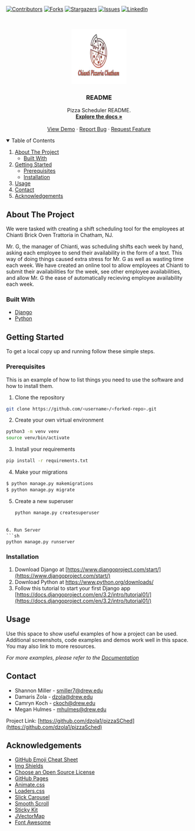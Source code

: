 <!--
*** Thanks for checking out the Best-README-Template. If you have a suggestion
*** that would make this better, please fork the repo and create a pull request
*** or simply open an issue with the tag "enhancement".
*** Thanks again! Now go create something AMAZING! :D
-->



<!-- PROJECT SHIELDS -->
<!--
*** I'm using markdown "reference style" links for readability.
*** Reference links are enclosed in brackets [ ] instead of parentheses ( ).
*** See the bottom of this document for the declaration of the reference variables
*** for contributors-url, forks-url, etc. This is an optional, concise syntax you may use.
*** https://www.markdownguide.org/basic-syntax/#reference-style-links
-->
[![Contributors][contributors-shield]][contributors-url]
[![Forks][forks-shield]][forks-url]
[![Stargazers][stars-shield]][stars-url]
[![Issues][issues-shield]][issues-url]
[![LinkedIn][linkedin-shield]][linkedin-url]



<!-- PROJECT LOGO -->
<br />
<p align="center">
  <a href="https://www.chiantipizzeriamenu.com/">
    <img src="images/Screen Shot 2021-04-29 at 10.27.35 PM.png" alt="Logo" width="150" height="150">
  </a>

  <h3 align="center">README</h3>

  <p align="center">
    Pizza Scheduler README.
    <br />
    <a href="https://github.com/othneildrew/Best-README-Template"><strong>Explore the docs »</strong></a>
    <br />
    <br />
    <a href="https://github.com/othneildrew/Best-README-Template">View Demo</a>
    ·
    <a href="https://github.com/othneildrew/Best-README-Template/issues">Report Bug</a>
    ·
    <a href="https://github.com/othneildrew/Best-README-Template/issues">Request Feature</a>
  </p>
</p>



<!-- TABLE OF CONTENTS -->
<details open="open">
  <summary>Table of Contents</summary>
  <ol>
    <li>
      <a href="#about-the-project">About The Project</a>
      <ul>
        <li><a href="#built-with">Built With</a></li>
      </ul>
    </li>
    <li>
      <a href="#getting-started">Getting Started</a>
      <ul>
        <li><a href="#prerequisites">Prerequisites</a></li>
        <li><a href="#installation">Installation</a></li>
      </ul>
    </li>
    <li><a href="#usage">Usage</a></li>
    <li><a href="#contact">Contact</a></li>
    <li><a href="#acknowledgements">Acknowledgements</a></li>
  </ol>
</details>



<!-- ABOUT THE PROJECT -->
## About The Project

We were tasked with creating a shift scheduling tool for the employees at Chianti Brick Oven Trattoria in Chatham, NJ. 

Mr. G, the manager of Chianti, was scheduling shifts each week by hand, asking each employee to send their availability in the form of a text.  This way of doing things caused extra stress for Mr. G as well as wasting time each week. We have created an online tool to allow employees at Chianti to submit their availabilities for the week, see other employee availabilities, and allow Mr. G the ease of automatically recieving employee availability each week.  

### Built With

* [Django](https://djangoproject.com)
* [Python](https://www.python.org/)



<!-- GETTING STARTED -->
## Getting Started

<!-- This is an example of how you may give instructions on setting up your project locally. -->
To get a local copy up and running follow these simple steps.

### Prerequisites

This is an example of how to list things you need to use the software and how to install them.
1. Clone the repository
  ```sh
  git clone https://github.com/<username>/<forked-repo>.git
  ```
2. Create your own virtual environment
 ```sh
python3 -m venv venv
source venv/bin/activate
  ```
3. Install your requirements

  ```sh
pip install -r requirements.txt
  ```
4. Make your migrations
 ```sh
$ python manage.py makemigrations
$ python manage.py migrate
```
  
5. Create a new superuser
   ```sh
   python manage.py createsuperuser
  ```
 
6. Run Server
  ```sh
  python manage.py runserver
  ```


### Installation

1. Download Django at [https://www.djangoproject.com/start/](https://www.djangoproject.com/start/)
2. Download Python at https://www.python.org/downloads/
3. Follow this tutorial to start your first Django app [https://docs.djangoproject.com/en/3.2/intro/tutorial01/](https://docs.djangoproject.com/en/3.2/intro/tutorial01/)


<!-- USAGE EXAMPLES -->
## Usage

Use this space to show useful examples of how a project can be used. Additional screenshots, code examples and demos work well in this space. You may also link to more resources.

_For more examples, please refer to the [Documentation](https://example.com)_


<!-- CONTACT -->
## Contact

* Shannon Miller - smiller7@drew.edu
* Damaris Zola - dzola@drew.edu
* Camryn Koch - ckoch@drew.edu
* Megan Hulmes - mhulmes@drew.edu


Project Link: [https://github.com/dzola1/pizzaSChed](https://github.com/dzola1/pizzaSched)



<!-- ACKNOWLEDGEMENTS -->
## Acknowledgements
* [GitHub Emoji Cheat Sheet](https://www.webpagefx.com/tools/emoji-cheat-sheet)
* [Img Shields](https://shields.io)
* [Choose an Open Source License](https://choosealicense.com)
* [GitHub Pages](https://pages.github.com)
* [Animate.css](https://daneden.github.io/animate.css)
* [Loaders.css](https://connoratherton.com/loaders)
* [Slick Carousel](https://kenwheeler.github.io/slick)
* [Smooth Scroll](https://github.com/cferdinandi/smooth-scroll)
* [Sticky Kit](http://leafo.net/sticky-kit)
* [JVectorMap](http://jvectormap.com)
* [Font Awesome](https://fontawesome.com)





<!-- MARKDOWN LINKS & IMAGES -->
<!-- https://www.markdownguide.org/basic-syntax/#reference-style-links -->
[contributors-shield]: https://img.shields.io/github/contributors/othneildrew/Best-README-Template.svg?style=for-the-badge
[contributors-url]: https://github.com/othneildrew/Best-README-Template/graphs/contributors
[forks-shield]: https://img.shields.io/github/forks/othneildrew/Best-README-Template.svg?style=for-the-badge
[forks-url]: https://github.com/othneildrew/Best-README-Template/network/members
[stars-shield]: https://img.shields.io/github/stars/othneildrew/Best-README-Template.svg?style=for-the-badge
[stars-url]: https://github.com/othneildrew/Best-README-Template/stargazers
[issues-shield]: https://img.shields.io/github/issues/othneildrew/Best-README-Template.svg?style=for-the-badge
[issues-url]: https://github.com/othneildrew/Best-README-Template/issues
[license-shield]: https://img.shields.io/github/license/othneildrew/Best-README-Template.svg?style=for-the-badge
[license-url]: https://github.com/othneildrew/Best-README-Template/blob/master/LICENSE.txt
[linkedin-shield]: https://img.shields.io/badge/-LinkedIn-black.svg?style=for-the-badge&logo=linkedin&colorB=555
[linkedin-url]: https://linkedin.com/in/othneildrew
[product-screenshot]: images/screenshot.png
